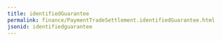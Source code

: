 ```yaml
---
title: identifiedGuarantee
permalink: finance/PaymentTradeSettlement.identifiedGuarantee.html
jsonid: identifiedguarantee
---
```

